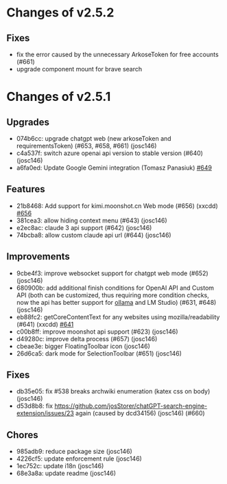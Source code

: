 # Changes of v2.5.2

## Fixes

- fix the error caused by the unnecessary ArkoseToken for free accounts (#661)
- upgrade component mount for brave search

# Changes of v2.5.1

## Upgrades
- 074b6cc: upgrade chatgpt web (new arkoseToken and requirementsToken) (#653, #658, #661) (josc146)
- c4a537f: switch azure openai api version to stable version (#640) (josc146)
- a6fa0ed: Update Google Gemini integration (Tomasz Panasiuk) [#649](https://github.com/josStorer/chatGPTBox/pull/649)

## Features
- 21b8468: Add support for kimi.moonshot.cn Web mode (#656) (xxcdd) [#656](https://github.com/josStorer/chatGPTBox/pull/656)
- 381cea3: allow hiding context menu (#643) (josc146)
- e2ec8ac: claude 3 api support (#642) (josc146)
- 74bcba8: allow custom claude api url (#644) (josc146)

## Improvements
- 9cbe4f3: improve websocket support for chatgpt web mode (#652) (josc146)
- 680900b: add additional finish conditions for OpenAI API and Custom API (both can be customized, thus requiring more condition checks, now the api has better support for [ollama](https://github.com/ollama/ollama) and LM Studio) (#631, #648) (josc146)
- eb88fc2: getCoreContentText for any websites using mozilla/readability (#641) (xxcdd) [#641](https://github.com/josStorer/chatGPTBox/pull/641)
- c00b8ff: improve moonshot api support (#623) (josc146)
- d49280c: improve delta process (#657) (josc146)
- cbeae3e: bigger FloatingToolbar icon (josc146)
- 26d6ca5: dark mode for SelectionToolbar (#651) (josc146)

## Fixes
- db35e05: fix #538 breaks archwiki enumeration (katex css on body) (josc146)
- d53d8b8: fix https://github.com/josStorer/chatGPT-search-engine-extension/issues/23 again (caused by dcd34156) (josc146) (#660)

## Chores
- 985adb9: reduce package size (josc146)
- 4226cf5: update enforcement rule (josc146)
- 1ec752c: update i18n (josc146)
- 68e3a8a: update readme (josc146)
